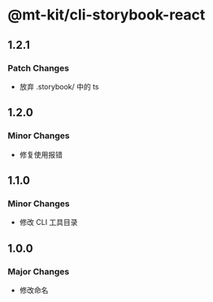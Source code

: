 # @mt-kit/cli-storybook-react

## 1.2.1

### Patch Changes

- 放弃 .storybook/ 中的 ts

## 1.2.0

### Minor Changes

- 修复使用报错

## 1.1.0

### Minor Changes

- 修改 CLI 工具目录

## 1.0.0

### Major Changes

- 修改命名
